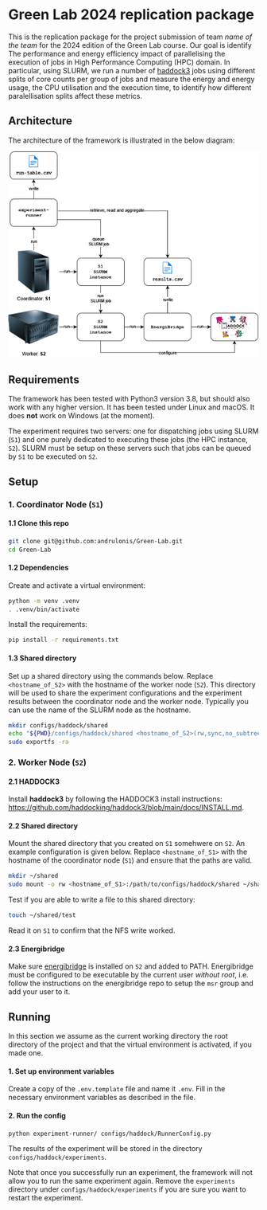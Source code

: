 # Green Lab 2024 replication package

This is the replication package for the project submission of team *name of the team* for the 2024 edition of the Green Lab course. Our goal is identify The performance and energy efficiency impact of parallelising
the execution of jobs in High Performance Computing (HPC) domain. In particular, using SLURM, we run a number of [haddock3](https://github.com/haddocking/haddock3) jobs using different splits of core counts per group of jobs and measure the energy and energy usage, the CPU utilisation and the execution time, to identify how different paralellisation splits affect these metrics. 

## Architecture

The architecture of the framework is illustrated in the below diagram:

![Architecture](./figures/architecture.png)

## Requirements

The framework has been tested with Python3 version 3.8, but should also work with any higher version. It has been tested under Linux and macOS. It does **not** work on Windows (at the moment).

The experiment requires two servers: one for dispatching jobs using SLURM (`S1`) and one purely dedicated to executing these jobs (the HPC instance, `S2`). SLURM must be setup on these servers such that jobs can be queued by `S1` to be executed on `S2`.

## Setup

### 1. Coordinator Node (`S1`) 

#### 1.1 Clone this repo

```sh
git clone git@github.com:andrulonis/Green-Lab.git
cd Green-Lab
```
#### 1.2 Dependencies

Create and activate a virtual environment:

```sh
python -m venv .venv
. .venv/bin/activate
```
Install the requirements:

```sh
pip install -r requirements.txt
```

#### 1.3 Shared directory

Set up a shared directory using the commands below. Replace `<hostname_of_S2>` with the hostname of the worker node (`S2`). This directory will be used to share the experiment configurations and the experiment results between the coordinator node and the worker node. Typically you can use the name of the SLURM node as the hostname.

```sh
mkdir configs/haddock/shared
echo "${PWD}/configs/haddock/shared <hostname_of_S2>(rw,sync,no_subtree_check,anonuid=1006,anongid=1006)" | sudo tee -a /etc/exports
sudo exportfs -ra
```

### 2. Worker Node (`S2`)

#### 2.1 HADDOCK3

Install **haddock3** by following the HADDOCK3 install instructions:
https://github.com/haddocking/haddock3/blob/main/docs/INSTALL.md.

#### 2.2 Shared directory

Mount the shared directory that you created on `S1` somehwere on `S2`. An example configuration is given below. Replace `<hostname_of_S1>` with the hostname of the coordinator node (`S1`) and ensure that the paths are valid.

```sh
mkdir ~/shared
sudo mount -o rw <hostname_of_S1>:/path/to/configs/haddock/shared ~/shared
```

Test if you are able to write a file to this shared directory:

```sh
touch ~/shared/test
```

Read it on `S1` to confirm that the NFS write worked.

#### 2.3 Energibridge

Make sure [energibridge](https://github.com/tdurieux/EnergiBridge) is installed on `S2` and added to PATH. Energibridge must be configured to be executable by the current user _without root_, i.e. follow the instructions on the energibridge repo to setup the `msr` group and add your user to it.

## Running

In this section we assume as the current working directory the root directory of the project and that the virtual environment is activated, if you made one.

#### 1. Set up environment variables
Create a copy of the `.env.template` file and name it `.env`. Fill in the necessary environment variables as described in the file.

#### 2. Run the config

```sh
python experiment-runner/ configs/haddock/RunnerConfig.py
```

The results of the experiment will be stored in the directory `configs/haddock/experiments`.

Note that once you successfully run an experiment, the framework will not allow you to run the same experiment again. Remove the `experiments` directory under `configs/haddock/experiments` if you are sure you want to restart the experiment.

